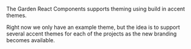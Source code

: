 The Garden React Components supports theming using build in accent themes.

Right now we only have an example theme, but the idea is to support several
accent themes for each of the projects as the new branding becomes available.
